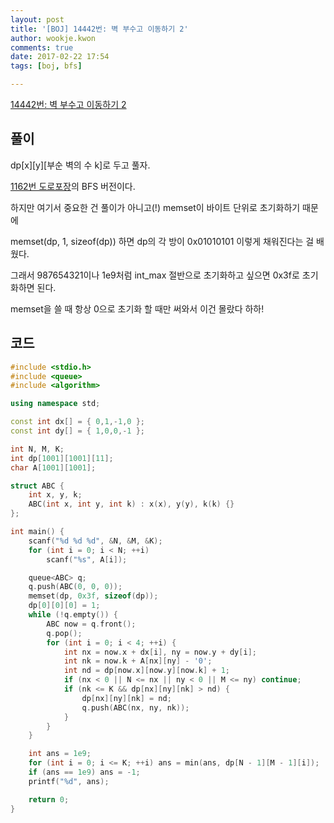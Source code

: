 ```yaml
---
layout: post
title: '[BOJ] 14442번: 벽 부수고 이동하기 2'
author: wookje.kwon
comments: true
date: 2017-02-22 17:54
tags: [boj, bfs]

---
```


[14442번: 벽 부수고 이동하기 2](https://www.acmicpc.net/problem/14442)

## 풀이

dp[x][y][부순 벽의 수 k]로 두고 풀자.  

[1162번 도로포장](http://wookje.dance/2017/02/17/boj-1162-%EB%8F%84%EB%A1%9C%ED%8F%AC%EC%9E%A5/)의 BFS 버전이다.  

하지만 여기서 중요한 건 풀이가 아니고(!) memset이 바이트 단위로 초기화하기 때문에  

memset(dp, 1, sizeof(dp)) 하면 dp의 각 방이 0x01010101 이렇게 채워진다는 걸 배웠다.  

그래서 987654321이나 1e9처럼 int_max 절반으로 초기화하고 싶으면 0x3f로 초기화하면 된다.  

memset을 쓸 때 항상 0으로 초기화 할 때만 써와서 이건 몰랐다 하하!  



## 코드

```cpp
#include <stdio.h>
#include <queue>
#include <algorithm>

using namespace std;

const int dx[] = { 0,1,-1,0 };
const int dy[] = { 1,0,0,-1 };

int N, M, K;
int dp[1001][1001][11];
char A[1001][1001];

struct ABC {
	int x, y, k;
	ABC(int x, int y, int k) : x(x), y(y), k(k) {}
};

int main() {
	scanf("%d %d %d", &N, &M, &K);
	for (int i = 0; i < N; ++i)
		scanf("%s", A[i]);

	queue<ABC> q;
	q.push(ABC(0, 0, 0));
	memset(dp, 0x3f, sizeof(dp));
	dp[0][0][0] = 1;
	while (!q.empty()) {
		ABC now = q.front();
		q.pop();
		for (int i = 0; i < 4; ++i) {
			int nx = now.x + dx[i], ny = now.y + dy[i];
			int nk = now.k + A[nx][ny] - '0';
			int nd = dp[now.x][now.y][now.k] + 1;
			if (nx < 0 || N <= nx || ny < 0 || M <= ny) continue;
			if (nk <= K && dp[nx][ny][nk] > nd) {
				dp[nx][ny][nk] = nd;
				q.push(ABC(nx, ny, nk));
			}
		}
	}

	int ans = 1e9;
	for (int i = 0; i <= K; ++i) ans = min(ans, dp[N - 1][M - 1][i]);
	if (ans == 1e9) ans = -1;
	printf("%d", ans);

	return 0;
}
```